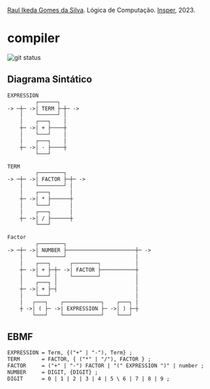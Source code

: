 [Raul Ikeda Gomes da Silva](http://lattes.cnpq.br/5935139039430914). Lógica de Computação. [Insper](https://github.com/Insper), 2023.

# compiler

![git status](http://3.129.230.99/svg/FelixLuciano/compiler/)

## Diagrama Sintático
```txt
EXPRESSION
         ┌──────┐
-> ─┼─ ->│ TERM ├─┼─ ->
    │    └──────┘ │
    │    ┌───┐    │
    ┼─ ->│ + ├────┼
    │    └───┘    │
    │    ┌───┐    │
    ┼─ ->│ - ├────┼
         └───┘

TERM
         ┌────────┐
-> ─┼─ ->│ FACTOR ├─┼─ ->
    │    └────────┘ │
    │    ┌───┐      │
    ┼─ ->│ * ├──────┼
    │    └───┘      │
    │    ┌───┐      │
    ┼─ ->│ / ├──────┼
         └───┘

Factor
         ┌────────┐
-> ─┼─ ->│ NUMBER ├──────────────────────┼─ ->
    │    └────────┘                      │
    │    ┌───┐      ┌────────┐           │
    ┼─ ->│ + ├─┼─ ->│ FACTOR ├───────────┼
    │    └───┘ │    └────────┘           │
    │    ┌───┐ │                         │
    ┼─ ->│ + ├─┤                         │
    │    └───┘                           │
    │   ┌───┐    ┌────────────┐    ┌───┐ │
    ┼ ->│ ( ├─ ->| EXPRESSION ├─ ->│ ) ├─┼
        └───┘    └────────────┘    └───┘
```

## EBMF
```txt
EXPRESSION = Term, {("+" | "-"), Term} ;
TERM       = FACTOR, { ("*" | "/"), FACTOR } ;
FACTOR     = ("+" | "-") FACTOR | "(" EXPRESSION ")" | number ;
NUMBER     = DIGIT, {DIGIT} ;
DIGIT      = 0 | 1 | 2 | 3 | 4 | 5 \ 6 | 7 | 8 | 9 ;
```
